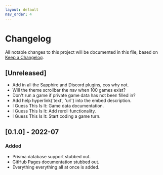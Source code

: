 ```yaml
---
layout: default
nav_order: 4
---
```


# Changelog
All notable changes to this project will be documented in this file,
based on [Keep a Changelog](https://keepachangelog.com/en/1.0.0/).

## [Unreleased]

- Add in all the Sapphire and Discord plugins, cos why not.
- Will the theme scrollbar the nav when 100 games exist?
- Don't run a game if private game data has not been filled in?
- Add help hyperlink('text', 'url') into the embed description.
- I Guess This Is It: Game data documentation.
- I Guess This Is It: Add reroll functionality.
- I Guess This Is It: Start coding a game turn.

## [0.1.0] - 2022-07

### Added

- Prisma database support stubbed out.
- GitHub Pages documentation stubbed out.
- Everything everything all at once is added. 

